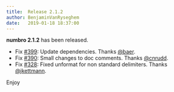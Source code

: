 ```yaml
---
title:  Release 2.1.2
author: BenjaminVanRyseghem
date:   2019-01-18 18:37:00
---
```


**numbro 2.1.2** has been released.

- Fix [#399](https://github.com/BenjaminVanRyseghem/numbro/pull/399): Update dependencies. Thanks [@baer](https://github.com/baer).
- Fix [#390](https://github.com/BenjaminVanRyseghem/numbro/pull/390): Small changes to doc comments. Thanks [@cnrudd](https://github.com/cnrudd).
- Fix [#328](https://github.com/BenjaminVanRyseghem/numbro/pull/328): Fixed unformat for non standard delimiters. Thanks [@jkettmann](https://github.com/jkettmann).

Enjoy <i class="fa fa-smile-o">
